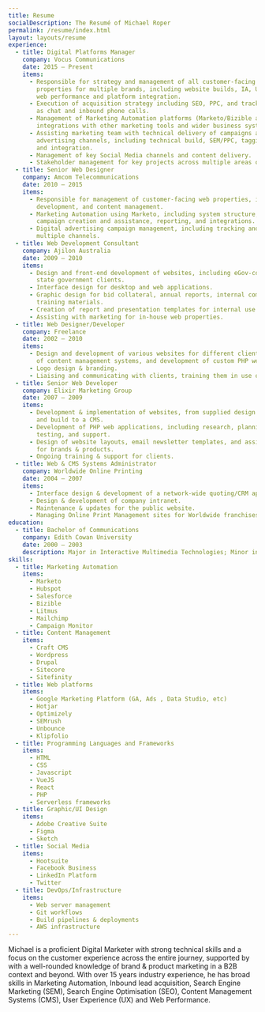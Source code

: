 ```yaml
---
title: Resume
socialDescription: The Resumé of Michael Roper
permalink: /resume/index.html
layout: layouts/resume
experience:
  - title: Digital Platforms Manager
    company: Vocus Communications
    date: 2015 – Present
    items:
      - Responsible for strategy and management of all customer-facing digital marketing
        properties for multiple brands, including website builds, IA, UX, SEO, DevOps,
        web performance and platform integration.
      - Execution of acquisition strategy including SEO, PPC, and tracking channels such
        as chat and inbound phone calls.
      - Management of Marketing Automation platforms (Marketo/Bizible and Hubspot), and
        integrations with other marketing tools and wider business systems.
      - Assisting marketing team with technical delivery of campaigns across multiple
        advertising channels, including technical build, SEM/PPC, tagging, attribution
        and integration.
      - Management of key Social Media channels and content delivery.
      - Stakeholder management for key projects across multiple areas of the business.
  - title: Senior Web Designer
    company: Amcom Telecommunications
    date: 2010 – 2015
    items:
      - Responsible for management of customer-facing web properties, including design,
        development, and content management.
      - Marketing Automation using Marketo, including system structure, template creation,
        campaign creation and assistance, reporting, and integrations.
      - Digital advertising campaign management, including tracking and reporting across
        multiple channels.
  - title: Web Development Consultant
    company: Ajilon Australia
    date: 2009 – 2010
    items:
      - Design and front-end development of websites, including eGov-compliant sites for
        state government clients.
      - Interface design for desktop and web applications.
      - Graphic design for bid collateral, annual reports, internal communications and
        training materials.
      - Creation of report and presentation templates for internal use.
      - Assisting with marketing for in-house web properties.
  - title: Web Designer/Developer
    company: Freelance
    date: 2002 – 2010
    items:
      - Design and development of various websites for different clients, including deployment
        of content management systems, and development of custom PHP web applications.
      - Logo design & branding.
      - Liaising and communicating with clients, training them in use of CMS.
  - title: Senior Web Developer
    company: Elixir Marketing Group
    date: 2007 – 2009
    items:
      - Development & implementation of websites, from supplied design to HTML/CSS templates,
        and build to a CMS.
      - Development of PHP web applications, including research, planning, development,
        testing, and support.
      - Design of website layouts, email newsletter templates, and assisting with concepts
        for brands & products.
      - Ongoing training & support for clients.
  - title: Web & CMS Systems Administrator
    company: Worldwide Online Printing
    date: 2004 – 2007
    items:
      - Interface design & development of a network-wide quoting/CRM application.
      - Design & development of company intranet.
      - Maintenance & updates for the public website.
      - Managing Online Print Management sites for Worldwide franchises and their clients.
education:
  - title: Bachelor of Communications
    company: Edith Cowan University
    date: 2000 — 2003
    description: Major in Interactive Multimedia Technologies; Minor in Computer Science
skills:
  - title: Marketing Automation
    items:
      - Marketo
      - Hubspot
      - Salesforce
      - Bizible
      - Litmus
      - Mailchimp
      - Campaign Monitor
  - title: Content Management
    items:
      - Craft CMS
      - Wordpress
      - Drupal
      - Sitecore
      - Sitefinity
  - title: Web platforms
    items:
      - Google Marketing Platform (GA, Ads , Data Studio, etc)
      - Hotjar
      - Optimizely
      - SEMrush
      - Unbounce
      - Klipfolio
  - title: Programming Languages and Frameworks
    items:
      - HTML
      - CSS
      - Javascript
      - VueJS
      - React
      - PHP
      - Serverless frameworks
  - title: Graphic/UI Design
    items:
      - Adobe Creative Suite
      - Figma
      - Sketch
  - title: Social Media
    items:
      - Hootsuite
      - Facebook Business
      - LinkedIn Platform
      - Twitter
  - title: DevOps/Infrastructure
    items:
      - Web server management
      - Git workflows
      - Build pipelines & deployments
      - AWS infrastructure
---
```


Michael is a proficient Digital Marketer with strong technical skills and a focus on the customer experience across the entire journey, supported by with a well-rounded knowledge of brand & product marketing in a B2B context and beyond. With over 15 years industry experience, he has broad skills in Marketing Automation, Inbound lead acquisition, Search Engine Marketing (SEM), Search Engine Optimisation (SEO), Content Management Systems (CMS), User Experience (UX) and Web Performance.
